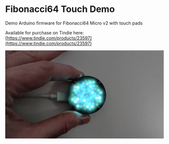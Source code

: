 # Fibonacci64 Touch Demo

Demo Arduino firmware for Fibonacci64 Micro v2 with touch pads

Available for purchase on Tindie here: [https://www.tindie.com/products/23597](https://www.tindie.com/products/23597)

![Fibonacci64 Micro](f64u.png)
